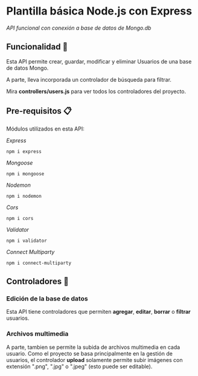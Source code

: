 # Plantilla básica Node.js con Express

_API funcional con conexión a base de datos de Mongo.db_

## Funcionalidad 🚀

Esta API permite crear, guardar, modificar y eliminar Usuarios de una base de datos Mongo.

A parte, lleva incorporada un controlador de búsqueda para filtrar.

Mira **controllers/users.js** para ver todos los controladores del proyecto.


## Pre-requisitos 📋
Módulos utilizados en esta API:

_Express_

```
npm i express
```

_Mongoose_

```
npm i mongoose
```

_Nodemon_

```
npm i nodemon
```

_Cors_

```
npm i cors
```

_Validator_

```
npm i validator
```

_Connect Multiparty_

```
npm i connect-multiparty
```

## Controladores 🔧

### Edición de la base de datos

Esta API tiene controladores que permiten **agregar**, **editar**, **borrar** o **filtrar** usuarios. 



### Archivos multimedia

A parte, tambien se permite la subida de archivos multimedia en cada usuario.
Como el proyecto se basa principalmente en la gestión de usuarios, el controlador **upload** solamente permite subir imágenes con extensión ".png", ".jpg" o ".jpeg" (esto puede ser editable).


